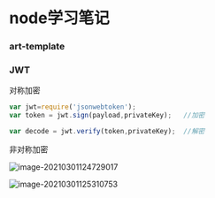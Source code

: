 # node学习笔记

### art-template

### JWT

对称加密

```js
var jwt=require('jsonwebtoken');
var token = jwt.sign(payload,privateKey);   //加密

var decode = jwt.verify(token,privateKey);  //解密
```

非对称加密

![image-20210301124729017](C:\Users\95191\AppData\Roaming\Typora\typora-user-images\image-20210301124729017.png)

![image-20210301125310753](C:\Users\95191\AppData\Roaming\Typora\typora-user-images\image-20210301125310753.png)
